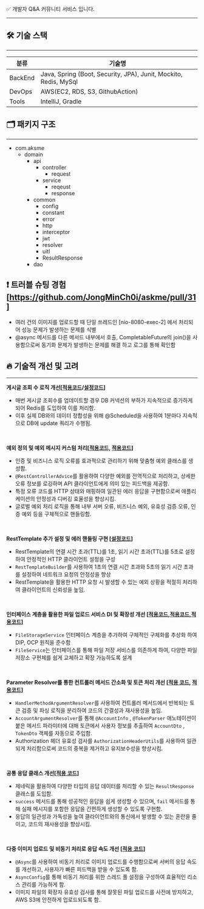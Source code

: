 ✅ 개발자 Q&A 커뮤니티 서비스 입니다. 

---

## **🛠️ 기술 스택**

---

| 분류 | 기술명 |
| --- | --- |
| BackEnd | Java, Spring (Boot, Security, JPA), Junit, Mockito, Redis, MySql |
| DevOps | AWS(EC2, RDS, S3, GithubAction) |
| Tools | IntelliJ, Gradle|


## 🗂️ 패키지 구조

---

- com.aksme
    - domain
        - api
            - controller
                - request
            - service
                - reqeust
                - response
        - common
            - config
            - constant
            - error
            - http
            - interceptor
            - jwt
            - resolver
            - uitl
            - ResultResponse
        - dao


## ❗ 트러블 슈팅 경험 [https://github.com/JongMinCh0i/askme/pull/31]

- 여러 건의 이미지를 업로드할 때 단일 쓰레드인 [nio-8080-exec-2] 에서 처리되어 성능 문제가 발생하는 문제를 식별 
- @async 메서드를 다른 메서드 내부에서 호출, CompletableFuture의 join()을 사용함으로써 동기화 문제가 발생하는 문제를 해결 하고 로그를 통해 확인함




## 🔥 기술적 개선 및 고려

---

**게시글 조회 수 로직 개선[[적용코드](https://github.com/JongMinCh0i/askme/blob/38eb57a3dc4d7a84328af1f3722217143287b4d1/src/main/java/com/example/askme/api/service/article/ViewCountSyncScheduler.java#L30)/[설정코드](https://github.com/JongMinCh0i/askme/blob/38eb57a3dc4d7a84328af1f3722217143287b4d1/src/main/java/com/example/askme/common/config/RedisConfig.java#L19)]**

- 매번 게시글 조회수를 업데이트할 경우 DB 커넥션의 부하가 지속적으로 증가하게 되어 Redis를 도입하여 이를 처리함.
- 이후 실제 DB와의 데이터 정합성을 위해 @Scheduled을 사용하여 1분마다 지속적으로 DB에 update 쿼리가 수행됨.
<br/>

**예외 정의 및 예외 메시지 커스텀 처리[[적용코드,](https://github.com/JongMinCh0i/askme/blob/38eb57a3dc4d7a84328af1f3722217143287b4d1/src/main/java/com/example/askme/common/error/ErrorCode.java#L7) [적용코드](https://github.com/JongMinCh0i/askme/blob/38eb57a3dc4d7a84328af1f3722217143287b4d1/src/main/java/com/example/askme/common/exception/GlobalExceptionAdvice.java#L17)]**

- 인증 및 비즈니스 로직 오류를 효과적으로 관리하기 위해 맞춤형 예외 클래스를 생성함.
- `@RestControllerAdvice`를 활용하여 다양한 예외를 전역적으로 처리하고, 상세한 오류 정보를 로깅하며 API 클라이언트에게 의미 있는 피드백을 제공함.
- 특정 오류 코드를 HTTP 상태와 매핑하여 일관된 에러 응답을 구현함으로써 애플리케이션의 안정성과 디버깅 효율성을 향상시킴.
- 글로벌 예외 처리 로직을 통해 내부 서버 오류, 비즈니스 예외, 유효성 검증 오류, 인증 예외 등을 구체적으로 핸들링함.
<br/>

**RestTemplate 추가 설정 및 에러 핸들링 구현 [[설정코드](https://github.com/JongMinCh0i/askme/blob/38eb57a3dc4d7a84328af1f3722217143287b4d1/src/main/java/com/example/askme/common/config/RestTemplateConfig.java#L12)]**

- RestTemplate의 연결 시간 초과(TTL)를 1초, 읽기 시간 초과(TTL)를 5초로 설정하여 안정적인 HTTP 클라이언트 설정을 구성
- `RestTemplateBuilder`를 사용하여 1초의 연결 시간 초과와 5초의 읽기 시간 초과를 설정하여 네트워크 요청의 안정성을 향상
- RestTemplate을 활용한 HTTP 요청 시 발생할 수 있는 예외 상황을 적절히 처리하여 클라이언트의 신뢰성을 높임.
<br/>

**인터페이스 계층을 활용한 파일 업로드 서비스 DI 및 확장성 개선 [[적용코드](https://github.com/JongMinCh0i/askme/blob/38eb57a3dc4d7a84328af1f3722217143287b4d1/src/main/java/com/example/askme/api/service/file/FileStorageService.java#L9),[적용코드](https://github.com/JongMinCh0i/askme/blob/38eb57a3dc4d7a84328af1f3722217143287b4d1/src/main/java/com/example/askme/api/service/file/S3FileStorageService.java#L30),[적용코드](https://github.com/JongMinCh0i/askme/blob/38eb57a3dc4d7a84328af1f3722217143287b4d1/src/main/java/com/example/askme/api/service/file/FileService.java#L23)]**

- `FileStorageService` 인터페이스 계층을 추가하여 구체적인 구체화를 추상화 하여 DIP, OCP 원칙을 준수함
- `FileService`는 인터페이스를 통해 파일 저장 서비스를 의존하게 하여, 다양한 파일 저장소 구현체를 쉽게 교체하고 확장 가능하도록 설계
<br/>

**Parameter Resolver를 통한 컨트롤러 메서드 간소화 및 토큰 처리 개선 [[적용 코드](https://github.com/JongMinCh0i/askme/blob/38eb57a3dc4d7a84328af1f3722217143287b4d1/src/main/java/com/example/askme/common/resolver/accountInfo/AccountArgumentResolver.java#L19), [적용코드](https://github.com/JongMinCh0i/askme/blob/38eb57a3dc4d7a84328af1f3722217143287b4d1/src/main/java/com/example/askme/common/resolver/tokenInfo/TokenArgumentResolver.java#L13)]**

- `HandlerMethodArgumentResolver`를 사용하여 컨트롤러 메서드에서 반복되는 토큰 검증 및 파싱 로직을 분리하여 코드의 간결성과 재사용성을 높임.
- `AccountArgumentResolver`를 통해 `@AccountInfo` , `@TokenParser` 애노테이션이 붙은 메서드 파라미터에 대해 토큰에서 사용자 정보를 추출하여 `AccountDto` , `TokenDto`  객체를 자동으로 주입함.
- Authorization 헤더 유효성 검사를 `AuthorizationHeaderUtils`를 사용하여 일관되게 처리함으로써 코드의 중복을 제거하고 유지보수성을 향상시킴.
<br/>

**공통 응답 클래스 개선[[적용 코드](https://github.com/JongMinCh0i/askme/blob/38eb57a3dc4d7a84328af1f3722217143287b4d1/src/main/java/com/example/askme/common/ResultResponse.java#L3)]**

- 제네릭을 활용하여 다양한 타입의 응답 데이터를 처리할 수 있는 `ResultResponse` 클래스를 도입함.
- `success` 메서드를 통해 성공적인 응답을 쉽게 생성할 수 있으며, `fail` 메서드를 통해 실패 메시지를 포함한 응답을 간편하게 생성할 수 있도록 구현함.
- 응답의 일관성과 가독성을 높여 클라이언트와의 통신에서 발생할 수 있는 혼란을 줄이고, 코드의 재사용성을 향상시킴.
<br/>

**다중 이미지 업로드 및 비동기 처리로 응답 속도 개선 [[적용 코드](https://github.com/JongMinCh0i/askme/blob/38eb57a3dc4d7a84328af1f3722217143287b4d1/src/main/java/com/example/askme/api/service/file/FileService.java#L46)]**

- `@Async`를 사용하여 비동기 처리로 이미지 업로드를 수행함으로써 서버의 응답 속도를 개선하고, 사용자가 빠른 피드백을 받을 수 있도록 함.
- `AsyncConfig`를 통해 비동기 처리를 위한 스레드 풀 설정을 구성하여 효율적인 리소스 관리를 가능하게 함.
- 이미지 파일의 확장자 유효성 검사를 통해 잘못된 파일 업로드를 사전에 방지하고, AWS S3에 안전하게 업로드되도록 함.
<br/>
